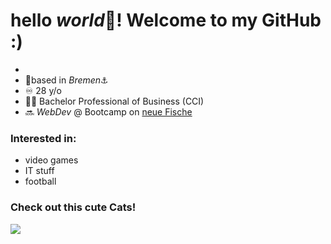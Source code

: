 # hello _world_:wave:! Welcome to my GitHub :)

* 
* :round_pushpin:based in _Bremen_:anchor:
* :infinity: 28 y/o
* :man_student: Bachelor Professional of Business (CCI)
* :soon: _WebDev_ @ Bootcamp on [neue Fische](https://www.neuefische.de/)

### Interested in:

* video games
* IT stuff
* football

### Check out this cute Cats!

[![](http://img.youtube.com/vi/laYQFi5LrZA/0.jpg)](http://www.youtube.com/watch?v=dQw4w9WgXcQ)

